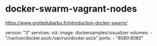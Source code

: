 # docker-swarm-vagrant-nodes



https://www.grottedubarbu.fr/introduction-docker-swarm/





version: "3"
services:
  viz:
    image: dockersamples/visualizer
    volumes:
       - "/var/run/docker.sock:/var/run/docker.sock"
    ports:
       - "8080:8080"